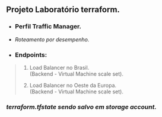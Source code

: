 ## Projeto Laboratório terraform. ##
 
 - ### Perfil Traffic Manager. ###
-  _Roteamento por desempenho._
- ### Endpoints: ###  
 >1. Load Balancer no Brasil.  
 >  (Backend - Virtual Machine scale set).
 >
 >2. Load Balancer no Oeste da Europa.  
 >  (Backend - Virtual Machine scale set).


###  _terraform.tfstate sendo salvo em storage account._ ###
